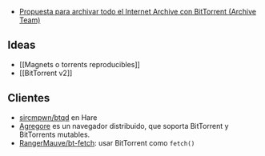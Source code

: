 -   [Propuesta para archivar todo el Internet Archive con BitTorrent (Archive Team)](https://wiki.archiveteam.org/index.php/INTERNETARCHIVE.BAK/torrents_implementation)

## Ideas

-   [[Magnets o torrents reproducibles]]
-   [[BitTorrent v2]]

## Clientes

-   [sircmpwn/btqd](https://git.sr.ht/~sircmpwn/btqd) en Hare
-   [Agregore](https://agregore.mauve.moe/) es un navegador distribuido, que soporta BitTorrent y BitTorrents mutables.
-   [RangerMauve/bt-fetch](https://github.com/rangermauve/bt-fetch): usar BitTorrent como `fetch()`
